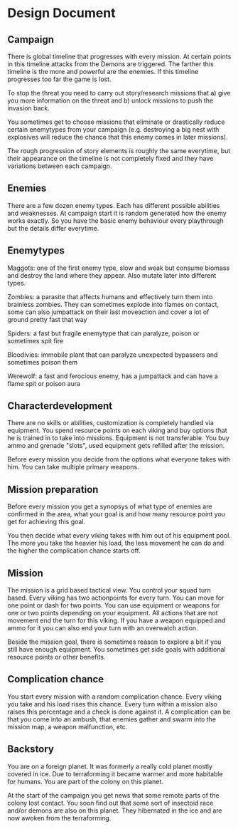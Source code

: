 # Design Document

## Campaign

There is global timeline that progresses with every mission. At certain points
in this timeline attacks from the Demons are triggered. The farther this
timeline is the more and powerful are the enemies. If this timeline progresses
too far the game is lost.

To stop the threat you need to carry out story/research missions that a) give
you more information on the threat and b) unlock missions to push the invasion
back.

You sometimes get to choose missions that eliminate or drastically reduce certain
enemytypes from your campaign (e.g. destroying a big nest with explosives will reduce
the chance that this enemy comes in later missions).

The rough progression of story elements is roughly the same everytime, but
their appearance on the timeline is not completely fixed and they have
variations between each campaign.

## Enemies

There are a few dozen enemy types. Each has different possible abilities and
weaknesses.  At campaign start it is random generated how the enemy works
exactly. So you have the basic enemy behaviour every playthrough but the
details differ everytime.

## Enemytypes

Maggots: one of the first enemy type, slow and weak but consume biomass and destroy
the land where they appear. Also mutate later into different types.

Zombies: a parasite that affects humans and effectively turn them into brainless zombies. They can sometimes explode into flames on contact,
some can also jumpattack on their last moveaction and cover a lot of ground pretty fast that way

Spiders: a fast but fragile enemytype that can paralyze, poison or sometimes spit fire

Bloodivies: immobile plant that can paralyze unexpected bypassers and sometimes poison them

Werewolf: a fast and ferocious enemy, has a jumpattack and can have a flame spit or poison aura

## Characterdevelopment

There are no skills or abilities, customization is completely handled via
equipment. You spend resource points on each viking and buy options that he is
trained in to take into missions. Equipment is not transferable. You buy ammo
and grenade "slots", used equipment gets refilled after the mission.

Before every mission you decide from the options what everyone takes with him.
You can take multiple primary weapons.

## Mission preparation

Before every mission you get a synopsys of what type of enemies are confirmed
in the area, what your goal is and how many resource point you get for
achieving this goal.

You then decide what every viking takes with him out of his equipment pool. The
more you take the heavier his load, the less movement he can do and the higher
the complication chance starts off.

## Mission

The mission is a grid based tactical view. You control your squad turn based.
Every viking has two actionpoints for every turn. You can move for one point or
dash for two points.  You can use equipment or weapons for one or two points
depending on your equipment. All actions that are not movement end the turn for
this viking. If you have a weapon equipped and ammo for it you can also end
your turn with an overwatch action.

Beside the mission goal, there is sometimes reason to explore a bit if you
still have enough equipment.  You sometimes get side goals with additional
resource points or other benefits.

## Complication chance

You start every mission with a random complication chance. Every viking you
take and his load rises this chance.  Every turn within a mission also raises
this percentage and a check is done against it. A complication can be that you
come into an ambush, that enemies gather and swarm into the mission map, a
weapon malfunction, etc.

## Backstory

You are on a foreign planet. It was formerly a really cold planet mostly
covered in ice.  Due to terraforming it became warmer and more habitable for
humans. You are part of the colony on this planet.

At the start of the campaign you get news that some remote parts of the colony
lost contact.  You soon find out that some sort of insectoid race and/or demons
are also on this planet. They hibernated in the ice and are now awoken from the
terraforming.
